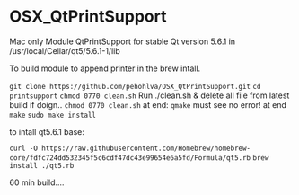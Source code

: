 # OSX_QtPrintSupport


Mac only Module QtPrintSupport for stable Qt version 5.6.1 in /usr/local/Cellar/qt5/5.6.1-1/lib

To build module to append printer in the brew intall.

`git clone https://github.com/pehohlva/OSX_QtPrintSupport.git`
`cd printsupport`
`chmod 0770 clean.sh`
Run ./clean.sh  & delete all file from latest build if doign..
`chmod 0770 clean.sh`
at end:
`qmake`
must see no error!
at end
`make`
`sudo make install`


to intall qt5.6.1 base:

`curl -O https://raw.githubusercontent.com/Homebrew/homebrew-core/fdfc724dd532345f5c6cdf47dc43e99654e6a5fd/Formula/qt5.rb`
`brew install ./qt5.rb`

60 min build....





